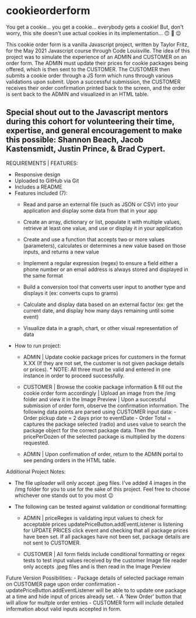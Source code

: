 # cookieorderform
You get a cookie... you get a cookie... everybody gets a cookie! But, don't worry, this site doesn't use actual cookies in its implementation... :upside_down_face: :rofl: :wink:

This cookie order form is a vanilla Javascript project, written by Taylor Fritz, for the May 2021 Javascript course through Code Louisville. The idea of this project was to simulate the experience of an ADMIN and CUSTOMER on an order form. The ADMIN must update their prices for cookie packages being offered, which is then sent to the CUSTOMER. The CUSTOMER then submits a cookie order through a JS form which runs through various validations upon submit. Upon a successful submission, the CUSTOMER receives their order confirmation printed back to the screen, and the order is sent back to the ADMIN and visualized in an HTML table. 

Special shout out to the Javascript mentors during this cohort for volunteering their time, expertise, and general encouragement to make this possible: Shannon Beach, Jacob Kastensmidt, Justin Prince, & Brad Cypert.
--
REQUIREMENTS | FEATURES:
- Responsive design
- Uploaded to GitHub via Git
- Includes a README 
- Features included (7):
    - Read and parse an external file (such as JSON or CSV) into your application and display some data from that in your app

    - Create an array, dictionary or list, populate it with multiple values, retrieve at least one value, and use or display it in your application

    - Create and use a function that accepts two or more values (parameters), calculates or determines a new value based on those inputs, and returns a new value

    - Implement a regular expression (regex) to ensure a field either a phone number or an email address is always stored and displayed in the same format

    - Build a conversion tool that converts user input to another type and displays it (ex: converts cups to grams)

    - Calculate and display data based on an external factor (ex: get the current date, and display how many days remaining until some event)

    - Visualize data in a graph, chart, or other visual representation of data
- How to run project:
    - ADMIN | Update cookie package prices for customers in the format X.XX (If they are not set, the customer is not given package details or prices).
              * NOTE: All three must be valid and entered in one instance in order to proceed successfully. 

    - CUSTOMER | Browse the cookie package information & fill out the cookie order form accordingly
               | Upload an image from the /img folder and view it in the Image Preview
               | Upon a successful submission of order form, observe the confirmation information. The following data points are parsed using CUSTOMER input data: 
                    - Order pickup date = 2 days prior to eventDate
                    - Order Total = captures the package selected (radio) and uses value to search the package object for the correct package data. Then the pricePerDozen of the selected package is multiplied by the dozens requested.

    - ADMIN | Upon confirmation of order, return to the ADMIN portal to see pending orders in the HTML table.


Additional Project Notes:
   - The file uploader will only accept .jpeg files. I've added 4 images in the /img folder for you to use for the sake of this project. Feel free to choose whichever one stands out to you most :wink:
   
   - The following can be tested against validation or conditional formatting:
        - ADMIN | priceRegex is validating input values to check for acceptable prices
                  updatePriceButton.addEventListener is listening for UPDATE PRICES click event and checking that all package prices have been set. If all packages have not been set, package details are not sent to CUSTOMER. 

        - CUSTOMER | All form fields include conditional formatting or regex tests to test input values received by the customer
                     Image file reader only accepts .jpeg files and is then read in the Image Preview


Future Version Possibilities:
    - Package details of selected package remain on CUSTOMER page upon order confirmation
    - updatePriceButton.addEventListener will be able to to update one package at a time and hide input of prices already set. 
    - A 'New Order' button that will allow for multple order entries
    - CUSTOMER form will include detailed information about valid inputs accepted in form.



